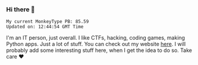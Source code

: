 ### Hi there 👋
<!-- PB START -->
```
My current MonkeyType PB: 85.59
Updated on: 12:44:54 GMT Time
```
<!-- PB END -->
I'm an IT person, just overall. I like CTFs, hacking, coding games, making Python apps. Just a lot of stuff.
You can check out my website [here](https://skill3472.github.io/).
I will probably add some interesting stuff here, when I get the idea to do so. Take care ❤️
